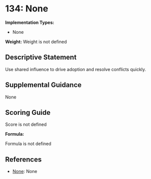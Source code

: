 # 134: None

**Implementation Types:**

- None

**Weight:** Weight is not defined

## Descriptive Statement

Use shared influence to drive adoption and resolve conflicts quickly.

## Supplemental Guidance

None

## Scoring Guide

Score is not defined

**Formula:**

Formula is not defined

## References

- [None](None): None

